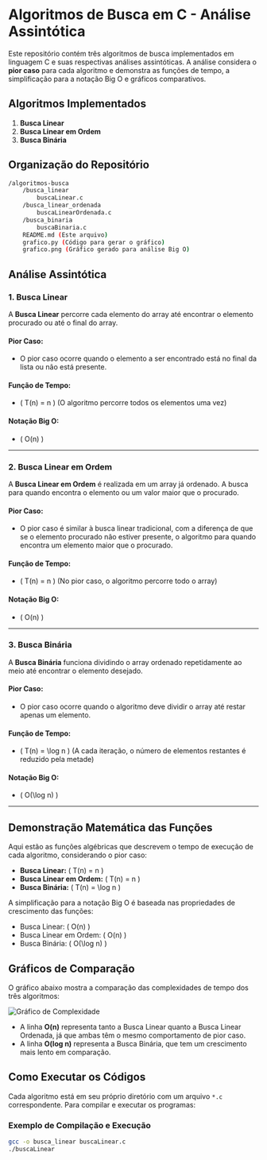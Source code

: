 # Algoritmos de Busca em C - Análise Assintótica

Este repositório contém três algoritmos de busca implementados em linguagem C e suas respectivas análises assintóticas. A análise considera o **pior caso** para cada algoritmo e demonstra as funções de tempo, a simplificação para a notação Big O e gráficos comparativos.

## Algoritmos Implementados

1. **Busca Linear**
2. **Busca Linear em Ordem**
3. **Busca Binária**

## Organização do Repositório

```bash
/algoritmos-busca
    /busca_linear
        buscaLinear.c
    /busca_linear_ordenada
        buscaLinearOrdenada.c
    /busca_binaria
        buscaBinaria.c
    README.md (Este arquivo)
    grafico.py (Código para gerar o gráfico)
    grafico.png (Gráfico gerado para análise Big O)
```

## Análise Assintótica

### 1. **Busca Linear**
A **Busca Linear** percorre cada elemento do array até encontrar o elemento procurado ou até o final do array.

#### Pior Caso:
- O pior caso ocorre quando o elemento a ser encontrado está no final da lista ou não está presente.

#### Função de Tempo:
- \( T(n) = n \) (O algoritmo percorre todos os elementos uma vez)

#### Notação Big O:
- \( O(n) \)

---

### 2. **Busca Linear em Ordem**
A **Busca Linear em Ordem** é realizada em um array já ordenado. A busca para quando encontra o elemento ou um valor maior que o procurado.

#### Pior Caso:
- O pior caso é similar à busca linear tradicional, com a diferença de que se o elemento procurado não estiver presente, o algoritmo para quando encontra um elemento maior que o procurado.

#### Função de Tempo:
- \( T(n) = n \) (No pior caso, o algoritmo percorre todo o array)

#### Notação Big O:
- \( O(n) \)

---

### 3. **Busca Binária**
A **Busca Binária** funciona dividindo o array ordenado repetidamente ao meio até encontrar o elemento desejado.

#### Pior Caso:
- O pior caso ocorre quando o algoritmo deve dividir o array até restar apenas um elemento.

#### Função de Tempo:
- \( T(n) = \log n \) (A cada iteração, o número de elementos restantes é reduzido pela metade)

#### Notação Big O:
- \( O(\log n) \)

---

## Demonstração Matemática das Funções

Aqui estão as funções algébricas que descrevem o tempo de execução de cada algoritmo, considerando o pior caso:

- **Busca Linear:** \( T(n) = n \)
- **Busca Linear em Ordem:** \( T(n) = n \)
- **Busca Binária:** \( T(n) = \log n \)

A simplificação para a notação Big O é baseada nas propriedades de crescimento das funções:

- Busca Linear: \( O(n) \)
- Busca Linear em Ordem: \( O(n) \)
- Busca Binária: \( O(\log n) \)

## Gráficos de Comparação

O gráfico abaixo mostra a comparação das complexidades de tempo dos três algoritmos:

![Gráfico de Complexidade](./grafico.png)

- A linha **O(n)** representa tanto a Busca Linear quanto a Busca Linear Ordenada, já que ambas têm o mesmo comportamento de pior caso.
- A linha **O(log n)** representa a Busca Binária, que tem um crescimento mais lento em comparação.

## Como Executar os Códigos

Cada algoritmo está em seu próprio diretório com um arquivo `*.c` correspondente. Para compilar e executar os programas:

### Exemplo de Compilação e Execução

```bash
gcc -o busca_linear buscaLinear.c
./buscaLinear
```

